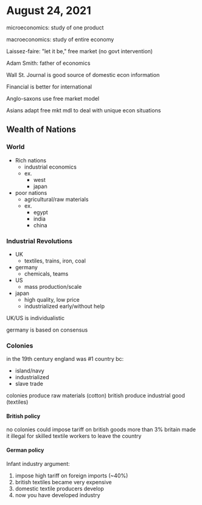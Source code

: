 # August 24, 2021

microeconomics: study of one product

macroeconomics: study of entire economy

Laissez-faire: "let it be," free market (no govt intervention)

Adam Smith: father of economics

Wall St. Journal is good source of domestic econ information

Financial is better for international

Anglo-saxons use free market model

Asians adapt free mkt mdl to deal with unique econ situations

## Wealth of Nations

### World

- Rich nations
  - industrial economics
  - ex.
    - west
    - japan
- poor nations
  - agricultural/raw materials
  - ex.
    - egypt
    - india
    - china

### Industrial Revolutions

- UK
  - textiles, trains, iron, coal
- germany
  - chemicals, teams
- US
  - mass production/scale
- japan
  - high quality, low price
  - industrialized early/without help

UK/US is individualistic

germany is based on consensus

### Colonies

in the 19th century england was #1 country bc:

- island/navy
- industrialized
- slave trade

colonies produce raw materials (cotton)
british produce industrial good (textiles)

#### British policy

no colonies could impose tariff on british goods more than 3%
britain made it illegal for skilled textile workers to leave the country

#### German policy

Infant industry argument:

1. impose high tariff on foreign imports (~40%)
2. british textiles became very expensive
3. domestic textile producers develop
4. now you have developed industry
